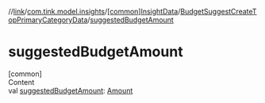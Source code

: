 //[link](../../../index.md)/[com.tink.model.insights](../../index.md)/[[common]InsightData](../index.md)/[BudgetSuggestCreateTopPrimaryCategoryData](index.md)/[suggestedBudgetAmount](suggested-budget-amount.md)



# suggestedBudgetAmount  
[common]  
Content  
val [suggestedBudgetAmount](suggested-budget-amount.md): [Amount](../../../com.tink.model.misc/[common]-amount/index.md)  



